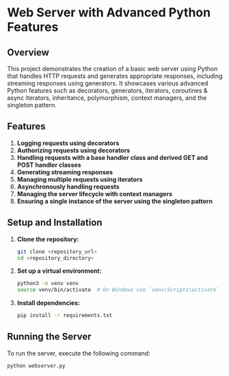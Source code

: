# Web Server with Advanced Python Features

## Overview

This project demonstrates the creation of a basic web server using Python that handles HTTP requests and generates appropriate responses, including streaming responses using generators. It showcases various advanced Python features such as decorators, generators, iterators, coroutines & async iterators, inheritance, polymorphism, context managers, and the singleton pattern.

## Features

1. **Logging requests using decorators**
2. **Authorizing requests using decorators**
3. **Handling requests with a base handler class and derived GET and POST handler classes**
4. **Generating streaming responses**
5. **Managing multiple requests using iterators**
6. **Asynchronously handling requests**
7. **Managing the server lifecycle with context managers**
8. **Ensuring a single instance of the server using the singleton pattern**

## Setup and Installation

1. **Clone the repository:**
    ```bash
    git clone <repository_url>
    cd <repository_directory>
    ```

2. **Set up a virtual environment:**
    ```bash
    python3 -m venv venv
    source venv/bin/activate  # On Windows use `venv\Scripts\activate`
    ```

3. **Install dependencies:**
    ```bash
    pip install -r requirements.txt
    ```

## Running the Server

To run the server, execute the following command:

```bash
python webserver.py
